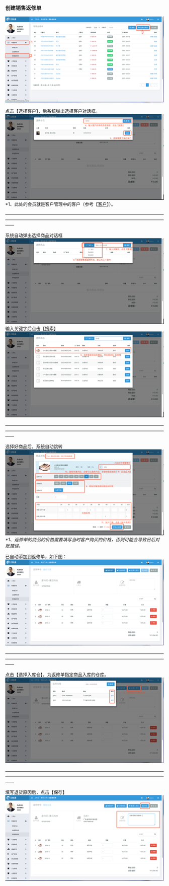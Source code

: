 ### 创建销售返修单

![](/assets/cjlsfxd-1.png)

点击【选择客户】，后系统弹出选择客户对话框。![](/assets/cjlsd-2.png)\*1、此处的会员就是客户管理中的客户（参考【[客户](/ke-hu.md)】）。

——————————————————————————————————————————————————————————————————————————

系统自动弹出选择商品对话框![](/assets/cjlsd-3.png)输入关键字后点击【搜索】![](/assets/cjlsd-4.png)

——————————————————————————————————————————————————————————————————————————

选择好商品后，系统自动跳转![](/assets/cjlsd-5.png)_\*1、返修单的商品的价格需要填写当时客户购买的价格，否则可能会导致日后对账错误。_

已自动添加到返修单，如下图：![](/assets/cjlsfxd-2.png)

——————————————————————————————————————————————————————————————————————————

点击【选择入库仓】，为返修单指定商品入库的仓库。  
![](/assets/cjlsfxd-3.png)

——————————————————————————————————————————————————————————————————————————

填写退货原因后，点击【保存】![](/assets/cjlsfxd-4.png)

